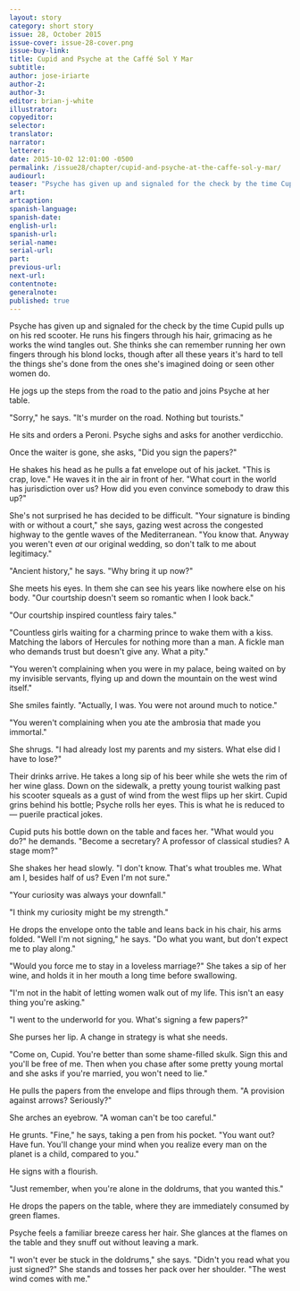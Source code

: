 ```yaml
---
layout: story
category: short story
issue: 28, October 2015
issue-cover: issue-28-cover.png
issue-buy-link:
title: Cupid and Psyche at the Caffé Sol Y Mar
subtitle:
author: jose-iriarte
author-2:
author-3:
editor: brian-j-white
illustrator:
copyeditor:
selector:
translator:
narrator:
letterer:
date: 2015-10-02 12:01:00 -0500
permalink: /issue28/chapter/cupid-and-psyche-at-the-caffe-sol-y-mar/
audiourl:
teaser: "Psyche has given up and signaled for the check by the time Cupid pulls up on his red scooter."
art:
artcaption:
spanish-language:
spanish-date:
english-url:
spanish-url:
serial-name:
serial-url:
part:
previous-url:
next-url:
contentnote:
generalnote:
published: true
---
```


Psyche has given up and signaled for the check by the time Cupid pulls up on his red scooter. He runs his fingers through his hair, grimacing as he works the wind tangles out. She thinks she can remember running her own fingers through his blond locks, though after all these years it's hard to tell the things she's done from the ones she's imagined doing or seen other women do.

He jogs up the steps from the road to the patio and joins Psyche at her table.

"Sorry," he says. "It's murder on the road. Nothing but tourists."

He sits and orders a Peroni. Psyche sighs and asks for another verdicchio.

Once the waiter is gone, she asks, "Did you sign the papers?"

He shakes his head as he pulls a fat envelope out of his jacket. "This is crap, love." He waves it in the air in front of her. "What court in the world has jurisdiction over us? How did you even convince somebody to draw this up?"

She's not surprised he has decided to be difficult. "Your signature is binding with or without a court," she says, gazing west across the congested highway to the gentle waves of the Mediterranean. "You know that. Anyway you weren't even _at_ our original wedding, so don't talk to me about legitimacy."

"Ancient history," he says. "Why bring it up now?"

She meets his eyes. In them she can see his years like nowhere else on his body. "Our courtship doesn't seem so romantic when I look back."

"Our courtship inspired countless fairy tales."

"Countless girls waiting for a charming prince to wake them with a kiss. Matching the labors of Hercules for nothing more than a man. A fickle man who demands trust but doesn't give any. What a pity."

"You weren't complaining when you were in my palace, being waited on by my invisible servants, flying up and down the mountain on the west wind itself."

She smiles faintly. "Actually, I was. You were not around much to notice."

"You weren't complaining when you ate the ambrosia that made you immortal."

She shrugs. "I had already lost my parents and my sisters. What else did I have to lose?"

Their drinks arrive. He takes a long sip of his beer while she wets the rim of her wine glass. Down on the sidewalk, a pretty young tourist walking past his scooter squeals as a gust of wind from the west flips up her skirt. Cupid grins behind his bottle; Psyche rolls her eyes. This is what he is reduced to — puerile practical jokes.

Cupid puts his bottle down on the table and faces her. "What would you do?" he demands. "Become a secretary? A professor of classical studies? A stage mom?"

She shakes her head slowly. "I don't know. That's what troubles me. What am I, besides half of us? Even I'm not sure."

"Your curiosity was always your downfall."

"I think my curiosity might be my strength."

He drops the envelope onto the table and leans back in his chair, his arms folded. "Well I'm not signing," he says. "Do what you want, but don't expect me to play along."

"Would you force me to stay in a loveless marriage?" She takes a sip of her wine, and holds it in her mouth a long time before swallowing.

"I'm not in the habit of letting women walk out of my life. This isn't an easy thing you're asking."

"I went to the underworld for you. What's signing a few papers?"

She purses her lip. A change in strategy is what she needs.

"Come on, Cupid. You're better than some shame-filled skulk. Sign this and you'll be free of me. Then when you chase after some pretty young mortal and she asks if you're married, you won't need to lie."

He pulls the papers from the envelope and flips through them. "A provision against arrows? Seriously?"

She arches an eyebrow. "A woman can't be too careful."

He grunts. "Fine," he says, taking a pen from his pocket. "You want out? Have fun. You'll change your mind when you realize every man on the planet is a child, compared to you."

He signs with a flourish.

"Just remember, when you're alone in the doldrums, that you wanted this."

He drops the papers on the table, where they are immediately consumed by green flames.

Psyche feels a familiar breeze caress her hair. She glances at the flames on the table and they snuff out without leaving a mark.

"I won't ever be stuck in the doldrums," she says. "Didn't you read what you just signed?" She stands and tosses her pack over her shoulder. "The west wind comes with me."
